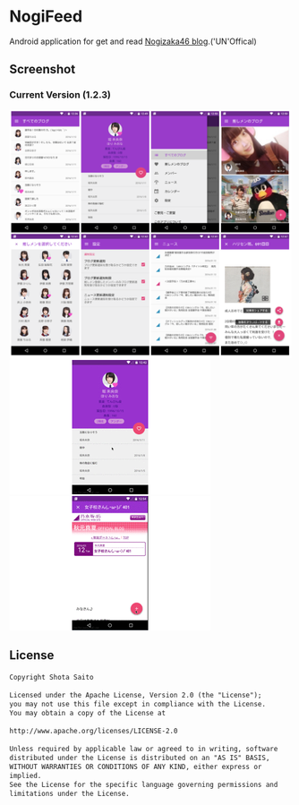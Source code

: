 NogiFeed
========

Android application for get and read [Nogizaka46 blog](http://blog.nogizaka46.com).('UN'Offical)

Screenshot
------

### Current Version (1.2.3)

<img src="./images/capture.png">
<div></div>
<img src="./images/nogifeed_member_detail.gif" style="width:px">
<div></div>
<img src="./images/nogifeed_image_download.gif" style="width:px">

License
------
```
Copyright Shota Saito

Licensed under the Apache License, Version 2.0 (the "License");
you may not use this file except in compliance with the License.
You may obtain a copy of the License at

http://www.apache.org/licenses/LICENSE-2.0

Unless required by applicable law or agreed to in writing, software
distributed under the License is distributed on an "AS IS" BASIS,
WITHOUT WARRANTIES OR CONDITIONS OF ANY KIND, either express or implied.
See the License for the specific language governing permissions and
limitations under the License.

```
